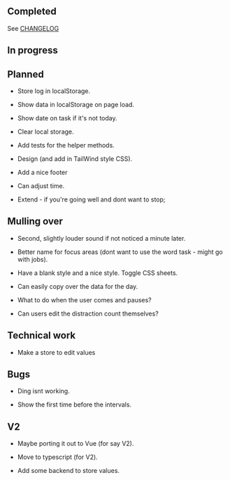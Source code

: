 ## Completed

See [CHANGELOG](CHANGELOG.md)

## In progress

## Planned

- Store log in localStorage.

- Show data in localStorage on page load.

- Show date on task if it's not today.

- Clear local storage.

- Add tests for the helper methods.

- Design (and add in TailWind style CSS).

- Add a nice footer

- Can adjust time.

- Extend - if you're going well and dont want to stop;

## Mulling over

- Second, slightly louder sound if not noticed a minute later.

- Better name for focus areas (dont want to use the word task - might go with jobs).

- Have a blank style and a nice style. Toggle CSS sheets.

- Can easily copy over the data for the day.

- What to do when the user comes and pauses?

- Can users edit the distraction count themselves?

## Technical work

- Make a store to edit values

## Bugs

- Ding isnt working.

- Show the first time before the intervals.

## V2
- Maybe porting it out to Vue (for say V2).

- Move to typescript (for V2).

- Add some backend to store values.
